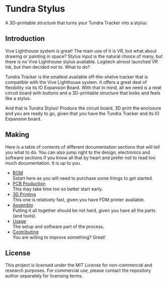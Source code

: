 # Tundra Stylus

A 3D-printable structure that turns your Tundra Tracker into a stylus. 

## Introduction

Vive Lighthouse system is great! The main use of it is VR, but what about drawing or painting in space? Stylus input is the natural choice of many, but there is no Vive Lighthouse stylus available. Logitech almost launched VR Ink, but then decided not to. What to do?

Tundra Tracker is the smallest available off-the-shelve tracker that is compatible with the Vive Lighthouse system. It offers a great deal of flexibility via its IO Expansion Board. With that in mind, all we need is a neat circuit board with buttons and a 3D-printable structure that looks and feels like a stylus. 

And that is Tundra Stylus! Produce the circuit board, 3D print the enclosure and you are ready to go, given that you have the Tundra Tracker and its IO Expansion board.

## Making

Here is a table of contents of different documentation sections that will tell you what to do. You can also jump right to the design, electronics and software sections if you know all that by heart and prefer not to read too much documentation. It is up to you.

- [BOM](docs/BOM.md)  
  Sstart here as you will need to purchase some things to get started.
- [PCB Production](docs/PCB_PRODUCTION.md)  
  This may take time too so better start early.
- [3D Printing](docs/3D_PRINTING.md)  
  This one is relatively fast, given you have FDM printer available.
- [Assembly](docs/ASSEMBLY.md)  
  Putting it all together should be not hard, given you have all the parts (and tools).
- [Usage](docs/USAGE.md)  
  The setup and software part of the process.
- [Contributing](docs/CONTRIBUTING.md)  
  You are willing to improve something? Great!


## License

This project is licensed under the MIT License for non-commercial and research purposes. For commercial use, please contact the repository author separately for licensing terms.



